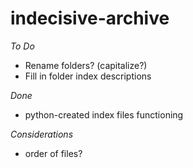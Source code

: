 # indecisive-archive

*To Do*
- Rename folders? (capitalize?)
- Fill in folder index descriptions

*Done*
- python-created index files functioning

*Considerations*
- order of files?
